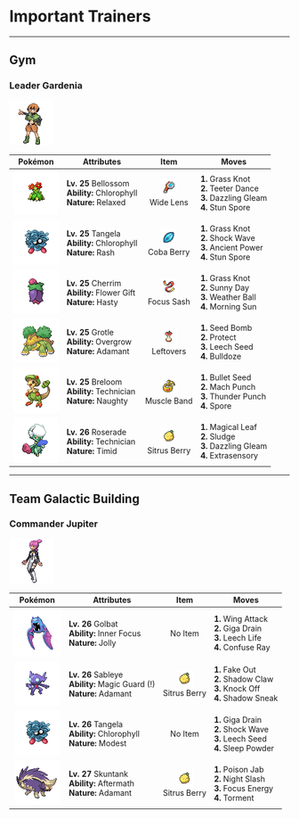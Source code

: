 # Important Trainers


---

## Gym

### Leader Gardenia

![Leader Gardenia](../../assets/important_trainers/gardenia.png)

| Pokémon | Attributes | Item | Moves |
|:-------:|------------|:----:|-------|
| ![Bellossom](../../assets/sprites/bellossom/front.gif) | **Lv. 25** Bellossom<br>**Ability:** Chlorophyll<br>**Nature:** Relaxed | ![Wide Lens](../../assets/items/wide_lens.png "An item to be held by a Pokémon. It is a magnifying lens that slightly boosts the accuracy of moves.")<br>Wide Lens | **1.** Grass Knot<br>**2.** Teeter Dance<br>**3.** Dazzling Gleam<br>**4.** Stun Spore |
| ![Tangela](../../assets/sprites/tangela/front.gif) | **Lv. 25** Tangela<br>**Ability:** Chlorophyll<br>**Nature:** Rash | ![Coba Berry](../../assets/items/coba_berry.png "A Poffin ingredient. If held by a Pokémon, it weakens a foe’s supereffective Flying-type attack.")<br>Coba Berry | **1.** Grass Knot<br>**2.** Shock Wave<br>**3.** Ancient Power<br>**4.** Stun Spore |
| ![Cherrim](../../assets/sprites/cherrim/front.gif) | **Lv. 25** Cherrim<br>**Ability:** Flower Gift<br>**Nature:** Hasty | ![Focus Sash](../../assets/items/focus_sash.png "An item to be held by a Pokémon. If it has full HP, the holder will endure one potential KO attack, leaving 1 HP.")<br>Focus Sash | **1.** Grass Knot<br>**2.** Sunny Day<br>**3.** Weather Ball<br>**4.** Morning Sun |
| ![Grotle](../../assets/sprites/grotle/front.gif) | **Lv. 25** Grotle<br>**Ability:** Overgrow<br>**Nature:** Adamant | ![Leftovers](../../assets/items/leftovers.png "An item to be held by a Pokémon. The holder’s HP is gradually restored during battle.")<br>Leftovers | **1.** Seed Bomb<br>**2.** Protect<br>**3.** Leech Seed<br>**4.** Bulldoze |
| ![Breloom](../../assets/sprites/breloom/front.gif) | **Lv. 25** Breloom<br>**Ability:** Technician<br>**Nature:** Naughty | ![Muscle Band](../../assets/items/muscle_band.png "An item to be held by a Pokémon. It is a headband that slightly boosts the power of physical moves.")<br>Muscle Band | **1.** Bullet Seed<br>**2.** Mach Punch<br>**3.** Thunder Punch<br>**4.** Spore |
| ![Roserade](../../assets/sprites/roserade/front.gif) | **Lv. 26** Roserade<br>**Ability:** Technician<br>**Nature:** Timid | ![Sitrus Berry](../../assets/items/sitrus_berry.png "A Poffin ingredient. It may be used or held by a Pokémon to heal the user’s HP a little.")<br>Sitrus Berry | **1.** Magical Leaf<br>**2.** Sludge<br>**3.** Dazzling Gleam<br>**4.** Extrasensory |



---

## Team Galactic Building

### Commander Jupiter

![Commander Jupiter](../../assets/important_trainers/jupiter.png)

| Pokémon | Attributes | Item | Moves |
|:-------:|------------|:----:|-------|
| ![Golbat](../../assets/sprites/golbat/front.gif) | **Lv. 26** Golbat<br>**Ability:** Inner Focus<br>**Nature:** Jolly | No Item | **1.** Wing Attack<br>**2.** Giga Drain<br>**3.** Leech Life<br>**4.** Confuse Ray |
| ![Sableye](../../assets/sprites/sableye/front.gif) | **Lv. 26** Sableye<br>**Ability:** Magic Guard (!)<br>**Nature:** Adamant | ![Sitrus Berry](../../assets/items/sitrus_berry.png "A Poffin ingredient. It may be used or held by a Pokémon to heal the user’s HP a little.")<br>Sitrus Berry | **1.** Fake Out<br>**2.** Shadow Claw<br>**3.** Knock Off<br>**4.** Shadow Sneak |
| ![Tangela](../../assets/sprites/tangela/front.gif) | **Lv. 26** Tangela<br>**Ability:** Chlorophyll<br>**Nature:** Modest | No Item | **1.** Giga Drain<br>**2.** Shock Wave<br>**3.** Leech Seed<br>**4.** Sleep Powder |
| ![Skuntank](../../assets/sprites/skuntank/front.gif) | **Lv. 27** Skuntank<br>**Ability:** Aftermath<br>**Nature:** Adamant | ![Sitrus Berry](../../assets/items/sitrus_berry.png "A Poffin ingredient. It may be used or held by a Pokémon to heal the user’s HP a little.")<br>Sitrus Berry | **1.** Poison Jab<br>**2.** Night Slash<br>**3.** Focus Energy<br>**4.** Torment |


